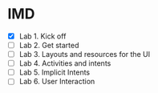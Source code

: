 # IMD

- [x] Lab 1. Kick off
- [ ] Lab 2. Get started
- [ ] Lab 3. Layouts and resources for the UI
- [ ] Lab 4. Activities and intents
- [ ] Lab 5. Implicit Intents
- [ ] Lab 6. User Interaction